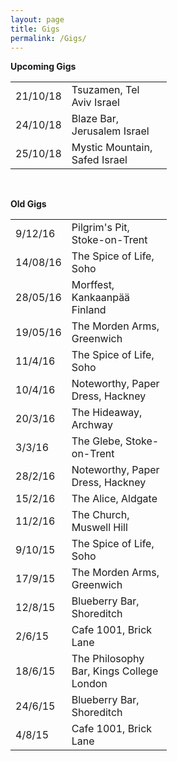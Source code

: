 ```yaml
---
layout: page
title: Gigs
permalink: /Gigs/
---
```



**Upcoming Gigs**

<!-- These tables have no borders. -->
<!-- The table is written one row at a time. -->
<!-- I have specified the column widths s.t. both tables line up. -->
<table style="width:100%">
  <col width="80">
  <col width="160">

  <tr>
    <td>21/10/18</td>
    <td>Tsuzamen, Tel Aviv Israel</td>
  </tr>

  <tr>
    <td>24/10/18</td>
    <td>Blaze Bar, Jerusalem Israel</td>
  </tr>

  <tr>
    <td>25/10/18</td>
    <td>Mystic Mountain, Safed Israel</td>
  </tr>

</table>


<br>
<!-- line break -->

**Old Gigs**

<table style="width:100%">
  <col width="80">
  <col width="160">

  <tr>
    <td>9/12/16</td>
    <td>Pilgrim's Pit, Stoke-on-Trent</td>
  </tr>

  <tr>
    <td>14/08/16</td>
    <td>The Spice of Life, Soho</td>
  </tr>

  <tr>
    <td>28/05/16</td>
    <td>Morffest, Kankaanpää Finland</td>
  </tr>

  <tr>
    <td>19/05/16</td>
    <td>The Morden Arms, Greenwich</td>
  </tr>

  <tr>
    <td>11/4/16</td>
    <td>The Spice of Life, Soho</td>
  </tr>

  <tr>
    <td>10/4/16</td>
    <td>Noteworthy, Paper Dress, Hackney</td>
  </tr>

  <tr>
    <td>20/3/16</td>
    <td>The Hideaway, Archway</td>
  </tr>

  <tr>
    <td>3/3/16</td>
    <td>The Glebe, Stoke-on-Trent</td>
  </tr>

  <tr>
    <td>28/2/16</td>
    <td>Noteworthy, Paper Dress, Hackney </td>
  </tr>

  <tr>
    <td>15/2/16</td>
    <td>The Alice, Aldgate</td>
  </tr>

  <tr>
    <td>11/2/16</td>
    <td>The Church, Muswell Hill</td>
  </tr>

  <tr>
    <td>9/10/15</td>
    <td>The Spice of Life, Soho</td>
  </tr>

  <tr>
    <td>17/9/15</td>
    <td>The Morden Arms, Greenwich</td>
  </tr>

  <tr>
    <td>12/8/15</td>
    <td>Blueberry Bar, Shoreditch</td>
  </tr>

  <tr>
    <td>2/6/15</td>
    <td>Cafe 1001, Brick Lane</td>
  </tr>

  <tr>
    <td>18/6/15</td>
    <td>The Philosophy Bar, Kings College London</td>
  </tr>

  <tr>
    <td>24/6/15</td>
    <td>Blueberry Bar, Shoreditch</td>
  </tr>

  <tr>
    <td>4/8/15</td>
    <td>Cafe 1001, Brick Lane</td>
  </tr>
</table>
